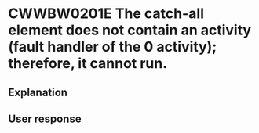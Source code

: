 # CWWBW0201E The catch-all element does not contain an activity (fault handler of the 0 activity); therefore, it cannot run.

## Explanation

## User response